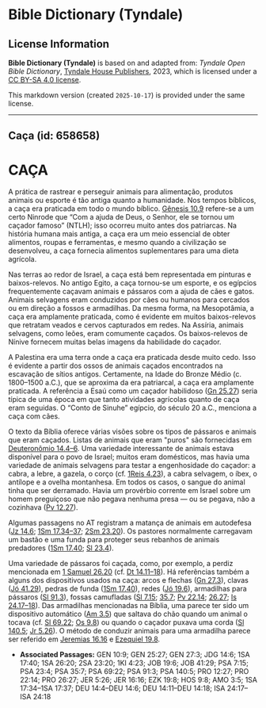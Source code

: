 # Bible Dictionary (Tyndale)

## License Information

**Bible Dictionary (Tyndale)** is based on and adapted from: _Tyndale Open Bible Dictionary_, [Tyndale House Publishers](https://tyndaleopenresources.com/), 2023, which is licensed under a [CC BY-SA 4.0 license](https://creativecommons.org/licenses/by-sa/4.0/legalcode.en).

This markdown version (created `2025-10-17`) is provided under the same license.



--------------------------------

## Caça (id: 658658)

CAÇA
====

A prática de rastrear e perseguir animais para alimentação, produtos animais ou esporte é tão antiga quanto a humanidade. Nos tempos bíblicos, a caça era praticada em todo o mundo bíblico. [Gênesis 10\.9](https://ref.ly/Gen10:9) refere\-se a um certo Ninrode que “Com a ajuda de Deus, o Senhor, ele se tornou um caçador famoso” (NTLH); isso ocorreu muito antes dos patriarcas. Na história humana mais antiga, a caça era um meio essencial de obter alimentos, roupas e ferramentas, e mesmo quando a civilização se desenvolveu, a caça fornecia alimentos suplementares para uma dieta agrícola.

Nas terras ao redor de Israel, a caça está bem representada em pinturas e baixos\-relevos. No antigo Egito, a caça tornou\-se um esporte, e os egípcios frequentemente caçavam animais e pássaros com a ajuda de cães e gatos. Animais selvagens eram conduzidos por cães ou humanos para cercados ou em direção a fossos e armadilhas. Da mesma forma, na Mesopotâmia, a caça era amplamente praticada, como é evidente em muitos baixos\-relevos que retratam veados e cervos capturados em redes. Na Assíria, animais selvagens, como leões, eram comumente caçados. Os baixos\-relevos de Nínive fornecem muitas belas imagens da habilidade do caçador.

A Palestina era uma terra onde a caça era praticada desde muito cedo. Isso é evidente a partir dos ossos de animais caçados encontrados na escavação de sítios antigos. Certamente, na Idade do Bronze Médio (c. 1800–1500 a.C.), que se aproxima da era patriarcal, a caça era amplamente praticada. A referência a Esaú como um caçador habilidoso ([Gn 25\.27](https://ref.ly/Gen25:27)) seria típica de uma época em que tanto atividades agrícolas quanto de caça eram seguidas. O “Conto de Sinuhe” egípcio, do século 20 a.C., menciona a caça com cães.

O texto da Bíblia oferece várias visões sobre os tipos de pássaros e animais que eram caçados. Listas de animais que eram "puros" são fornecidas em [Deuteronômio 14\.4–6](https://ref.ly/Deut14:4-Deut14:6). Uma variedade interessante de animais estava disponível para o povo de Israel; muitos eram domésticos, mas havia uma variedade de animais selvagens para testar a engenhosidade do caçador: a cabra, a lebre, a gazela, o corço (cf. [1Reis 4\.23](https://ref.ly/1Kgs4:23)), a cabra selvagem, o íbex, o antílope e a ovelha montanhesa. Em todos os casos, o sangue do animal tinha que ser derramado. Havia um provérbio corrente em Israel sobre um homem preguiçoso que não pegava nenhuma presa — ou se pegava, não a cozinhava ([Pv 12\.27](https://ref.ly/Prov12:27)).

Algumas passagens no AT registram a matança de animais em autodefesa ([Jz 14\.6](https://ref.ly/Judg14:6); [1Sm 17\.34–37](https://ref.ly/1Sam17:34-1Sam17:37); [2Sm 23\.20](https://ref.ly/2Sam23:20)). Os pastores normalmente carregavam um bastão e uma funda para proteger seus rebanhos de animais predadores ([1Sm 17\.40](https://ref.ly/1Sam17:40); [Sl 23\.4](https://ref.ly/Ps23:4)).

Uma variedade de pássaros foi caçada, como, por exemplo, a perdiz mencionada em [1 Samuel 26\.20](https://ref.ly/1Sam26:20) (cf. [Dt 14\.11–18](https://ref.ly/Deut14:11-Deut14:18)). Há referências também a alguns dos dispositivos usados na caça: arcos e flechas ([Gn 27\.3](https://ref.ly/Gen27:3)), clavas ([Jó 41\.29](https://ref.ly/Job41:29)), pedras de funda ([1Sm 17\.40](https://ref.ly/1Sam17:40)), redes ([Jó 19\.6](https://ref.ly/Job19:6)), armadilhas para pássaros ([Sl 91\.3](https://ref.ly/Ps91:3)), fossas camufladas ([Sl 7\.15](https://ref.ly/Ps7:15); [35\.7](https://ref.ly/Ps35:7); [Pv 22\.14](https://ref.ly/Prov22:14); [26\.27](https://ref.ly/Prov26:27); [Is 24\.17–18](https://ref.ly/Isa24:17-Isa24:18)). Das armadilhas mencionadas na Bíblia, uma parece ter sido um dispositivo automático ([Am 3\.5](https://ref.ly/Amos3:5)) que saltava do chão quando um animal o tocava (cf. [Sl 69\.22](https://ref.ly/Ps69:22); [Os 9\.8](https://ref.ly/Hos9:8)) ou quando o caçador puxava uma corda ([Sl 140\.5](https://ref.ly/Ps140:5); [Jr 5\.26](https://ref.ly/Jer5:26)). O método de conduzir animais para uma armadilha parece ser referido em [Jeremias 16\.16](https://ref.ly/Jer16:16) e [Ezequiel 19\.8](https://ref.ly/Ezek19:8).

* **Associated Passages:** GEN 10:9; GEN 25:27; GEN 27:3; JDG 14:6; 1SA 17:40; 1SA 26:20; 2SA 23:20; 1KI 4:23; JOB 19:6; JOB 41:29; PSA 7:15; PSA 23:4; PSA 35:7; PSA 69:22; PSA 91:3; PSA 140:5; PRO 12:27; PRO 22:14; PRO 26:27; JER 5:26; JER 16:16; EZK 19:8; HOS 9:8; AMO 3:5; 1SA 17:34–1SA 17:37; DEU 14:4–DEU 14:6; DEU 14:11–DEU 14:18; ISA 24:17–ISA 24:18

